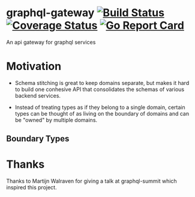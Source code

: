 graphql-gateway [![Build Status](https://travis-ci.com/AlecAivazis/graphql-gateway.svg?branch=master)](https://travis-ci.com/AlecAivazis/graphql-gateway) [![Coverage Status](https://coveralls.io/repos/github/AlecAivazis/graphql-gateway/badge.svg?branch=master)](https://coveralls.io/github/AlecAivazis/graphql-gateway?branch=master) [![Go Report Card](https://goreportcard.com/badge/github.com/alecaivazis/graphql-gateway)](https://goreportcard.com/report/github.com/alecaivazis/graphql-gateway)
===

An api gateway for graphql services

# Motivation

* Schema stitching is great to keep domains separate, but makes it hard to build one conhesive API that consolidates
the schemas of various backend services. 

* Instead of treating types as if they belong to a single domain, certain 
types can be thought of as living on the boundary of domains and can be "owned" by multiple domains.

## Boundary Types

# Thanks

Thanks to Martijn Walraven for giving a talk at graphql-summit which inspired this project.
